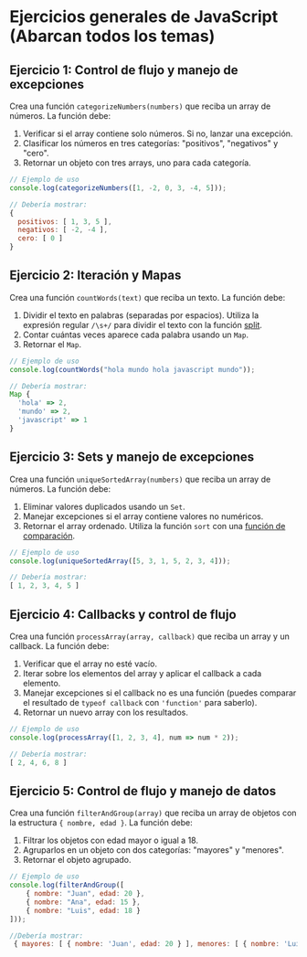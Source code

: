 # Ejercicios generales de JavaScript (Abarcan todos los temas)

## Ejercicio 1: Control de flujo y manejo de excepciones
Crea una función `categorizeNumbers(numbers)` que reciba un array de números. La función debe:

1. Verificar si el array contiene solo números. Si no, lanzar una excepción.
2. Clasificar los números en tres categorías: "positivos", "negativos" y "cero".
3. Retornar un objeto con tres arrays, uno para cada categoría.

```javascript
// Ejemplo de uso
console.log(categorizeNumbers([1, -2, 0, 3, -4, 5]));

// Debería mostrar:
{
  positivos: [ 1, 3, 5 ],
  negativos: [ -2, -4 ],
  cero: [ 0 ]
}
```

## Ejercicio 2: Iteración y Mapas
Crea una función `countWords(text)` que reciba un texto. La función debe:

1. Dividir el texto en palabras (separadas por espacios). Utiliza la expresión regular `/\s+/` para dividir el texto con la función [split](https://developer.mozilla.org/es/docs/Web/JavaScript/Reference/Global_Objects/String/split).
2. Contar cuántas veces aparece cada palabra usando un `Map`.
3. Retornar el `Map`.

```javascript
// Ejemplo de uso
console.log(countWords("hola mundo hola javascript mundo"));

// Debería mostrar:
Map {
  'hola' => 2,
  'mundo' => 2,
  'javascript' => 1
}
```

## Ejercicio 3: Sets y manejo de excepciones
Crea una función `uniqueSortedArray(numbers)` que reciba un array de números. La función debe:

1. Eliminar valores duplicados usando un `Set`.
2. Manejar excepciones si el array contiene valores no numéricos.
3. Retornar el array ordenado. Utiliza la función `sort` con una [función de comparación](https://developer.mozilla.org/es/docs/Web/JavaScript/Reference/Global_Objects/Array/sort).

```javascript
// Ejemplo de uso
console.log(uniqueSortedArray([5, 3, 1, 5, 2, 3, 4]));

// Debería mostrar:
[ 1, 2, 3, 4, 5 ]
```

## Ejercicio 4: Callbacks y control de flujo
Crea una función `processArray(array, callback)` que reciba un array y un callback. La función debe:

1. Verificar que el array no esté vacío.
2. Iterar sobre los elementos del array y aplicar el callback a cada elemento.
3. Manejar excepciones si el callback no es una función (puedes comparar el resultado de `typeof callback` con `'function'` para saberlo).
4. Retornar un nuevo array con los resultados.

```javascript
// Ejemplo de uso
console.log(processArray([1, 2, 3, 4], num => num * 2));

// Debería mostrar:
[ 2, 4, 6, 8 ]
```

## Ejercicio 5: Control de flujo y manejo de datos
Crea una función `filterAndGroup(array)` que reciba un array de objetos con la estructura `{ nombre, edad }`. La función debe:

1. Filtrar los objetos con edad mayor o igual a 18.
2. Agruparlos en un objeto con dos categorías: "mayores" y "menores".
3. Retornar el objeto agrupado.

```javascript
// Ejemplo de uso
console.log(filterAndGroup([
    { nombre: "Juan", edad: 20 },
    { nombre: "Ana", edad: 15 },
    { nombre: "Luis", edad: 18 }
]));

//Debería mostrar:
 { mayores: [ { nombre: 'Juan', edad: 20 } ], menores: [ { nombre: 'Luis', edad: 18 } ] }
```

